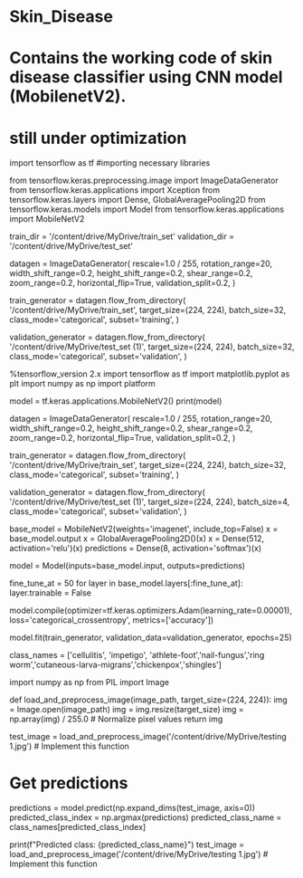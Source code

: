 # Skin_Disease
# Contains the working code of skin disease classifier using CNN model (MobilenetV2).
# still under optimization 
import tensorflow as tf    #importing necessary libraries

from tensorflow.keras.preprocessing.image import ImageDataGenerator
from tensorflow.keras.applications import Xception
from tensorflow.keras.layers import Dense, GlobalAveragePooling2D
from tensorflow.keras.models import Model
from tensorflow.keras.applications import MobileNetV2

train_dir = '/content/drive/MyDrive/train_set'
validation_dir = '/content/drive/MyDrive/test_set'

datagen = ImageDataGenerator(
    rescale=1.0 / 255,
    rotation_range=20,
    width_shift_range=0.2,
    height_shift_range=0.2,
    shear_range=0.2,
    zoom_range=0.2,
    horizontal_flip=True,
    validation_split=0.2,
)

train_generator = datagen.flow_from_directory(
    '/content/drive/MyDrive/train_set',
    target_size=(224, 224),
    batch_size=32,
    class_mode='categorical',
    subset='training',
)

validation_generator = datagen.flow_from_directory(
    '/content/drive/MyDrive/test_set (1)',
    target_size=(224, 224),
    batch_size=32,
    class_mode='categorical',
    subset='validation',
)

%tensorflow_version 2.x
import tensorflow as tf
import matplotlib.pyplot as plt
import numpy as np
import platform

model = tf.keras.applications.MobileNetV2()
print(model)

datagen = ImageDataGenerator(
    rescale=1.0 / 255,
    rotation_range=20,
    width_shift_range=0.2,
    height_shift_range=0.2,
    shear_range=0.2,
    zoom_range=0.2,
    horizontal_flip=True,
    validation_split=0.2,
)

train_generator = datagen.flow_from_directory(
    '/content/drive/MyDrive/train_set',
    target_size=(224, 224),
    batch_size=32,
    class_mode='categorical',
    subset='training',
)

validation_generator = datagen.flow_from_directory(
    '/content/drive/MyDrive/test_set (1)',
    target_size=(224, 224),
    batch_size=4,
    class_mode='categorical',
    subset='validation',
)

base_model = MobileNetV2(weights='imagenet', include_top=False)
x = base_model.output
x = GlobalAveragePooling2D()(x)
x = Dense(512, activation='relu')(x)
predictions = Dense(8, activation='softmax')(x)

model = Model(inputs=base_model.input, outputs=predictions)

fine_tune_at = 50
for layer in base_model.layers[:fine_tune_at]:
    layer.trainable = False

model.compile(optimizer=tf.keras.optimizers.Adam(learning_rate=0.00001),
              loss='categorical_crossentropy',
              metrics=['accuracy'])

model.fit(train_generator, validation_data=validation_generator, epochs=25)

class_names = ['cellulitis', 'impetigo', 'athlete-foot','nail-fungus','ring worm','cutaneous-larva-migrans','chickenpox','shingles']

import numpy as np
from PIL import Image

def load_and_preprocess_image(image_path, target_size=(224, 224)):
    img = Image.open(image_path)
    img = img.resize(target_size)
    img = np.array(img) / 255.0  # Normalize pixel values
    return img

test_image = load_and_preprocess_image('/content/drive/MyDrive/testing 1.jpg')  # Implement this function

# Get predictions
predictions = model.predict(np.expand_dims(test_image, axis=0))
predicted_class_index = np.argmax(predictions)
predicted_class_name = class_names[predicted_class_index]

print(f"Predicted class: {predicted_class_name}")
test_image = load_and_preprocess_image('/content/drive/MyDrive/testing 1.jpg')  # Implement this function
